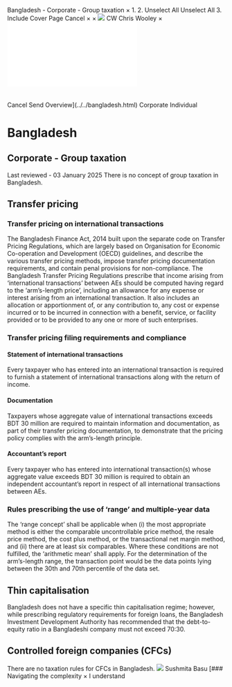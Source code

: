 Bangladesh - Corporate - Group taxation
×
1.
2.
Unselect All
Unselect All
3.
Include Cover Page
Cancel
×
×
![](../../-/media/world-wide-tax-summaries/attachments/global---chris-wooley.ashx%3Frev=ac5e5f3223b34096b1afc2a6009c7320&revision=ac5e5f32-23b3-4096-b1af-c2a6009c7320&hash=859B7ADC84DC2CBEC9760E9E6EE7DE6D0A8BFCDF)
CW
Chris Wooley
×
![](group-taxation.html)
######
Cancel
Send
Overview](../../bangladesh.html)
Corporate
Individual
# Bangladesh
## Corporate - Group taxation
Last reviewed - 03 January 2025
There is no concept of group taxation in Bangladesh.
## Transfer pricing
### Transfer pricing on international transactions
The Bangladesh Finance Act, 2014 built upon the separate code on Transfer Pricing Regulations, which are largely based on Organisation for Economic Co-operation and Development (OECD) guidelines, and describe the various transfer pricing methods, impose transfer pricing documentation requirements, and contain penal provisions for non-compliance.
The Bangladesh Transfer Pricing Regulations prescribe that income arising from ‘international transactions’ between AEs should be computed having regard to the ‘arm’s-length price’, including an allowance for any expense or interest arising from an international transaction. It also includes an allocation or apportionment of, or any contribution to, any cost or expense incurred or to be incurred in connection with a benefit, service, or facility provided or to be provided to any one or more of such enterprises.
### Transfer pricing filing requirements and compliance
#### Statement of international transactions
Every taxpayer who has entered into an international transaction is required to furnish a statement of international transactions along with the return of income.
#### Documentation
Taxpayers whose aggregate value of international transactions exceeds BDT 30 million are required to maintain information and documentation, as part of their transfer pricing documentation, to demonstrate that the pricing policy complies with the arm’s-length principle.
#### Accountant’s report
Every taxpayer who has entered into international transaction(s) whose aggregate value exceeds BDT 30 million is required to obtain an independent accountant’s report in respect of all international transactions between AEs.
### Rules prescribing the use of ‘range’ and multiple-year data
The ‘range concept’ shall be applicable when (i) the most appropriate method is either the comparable uncontrollable price method, the resale price method, the cost plus method, or the transactional net margin method, and (ii) there are at least six comparables. Where these conditions are not fulfilled, the ‘arithmetic mean’ shall apply.
For the determination of the arm’s-length range, the transaction point would be the data points lying between the 30th and 70th percentile of the data set.
## Thin capitalisation
Bangladesh does not have a specific thin capitalisation regime; however, while prescribing regulatory requirements for foreign loans, the Bangladesh Investment Development Authority has recommended that the debt-to-equity ratio in a Bangladeshi company must not exceed 70:30.
## Controlled foreign companies (CFCs)
There are no taxation rules for CFCs in Bangladesh.
![](../../-/media/world-wide-tax-summaries/bangladeshsushmita-basubangladesh--sushmita-basujpg20250113114214915.ashx%3Frev=de922f0a89ef4d1298e694d51cdefed9&revision=de922f0a-89ef-4d12-98e6-94d51cdefed9&hash=262C39843AED138AABF1E53E9460F30F4A2C8A92)
Sushmita Basu
[### Navigating the complexity
×
I understand